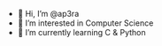 - 👋 Hi, I’m @ap3ra
- 👀 I’m interested in Computer Science
- 🌱 I’m currently learning C & Python


<!---
ap3ra/ap3ra is a ✨ special ✨ repository because its `README.md` (this file) appears on your GitHub profile.
You can click the Preview link to take a look at your changes.
--->
